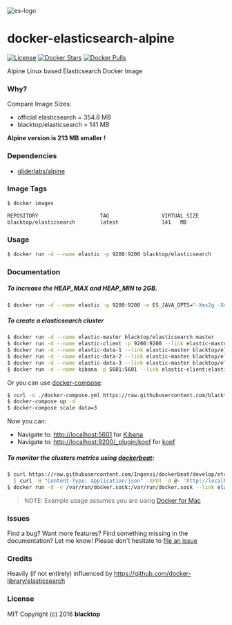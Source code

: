![es-logo](https://raw.githubusercontent.com/blacktop/docker-elasticsearch-alpine/master/es-logo.png)

docker-elasticsearch-alpine
===========================

[![License](http://img.shields.io/:license-mit-blue.svg)](http://doge.mit-license.org) [![Docker Stars](https://img.shields.io/docker/stars/blacktop/elasticsearch.svg)](https://hub.docker.com/r/blacktop/elasticsearch/) [![Docker Pulls](https://img.shields.io/docker/pulls/blacktop/elasticsearch.svg)](https://hub.docker.com/r/blacktop/elasticsearch/)

Alpine Linux based Elasticsearch Docker Image

### Why?

Compare Image Sizes:  
 - official elasticsearch = 354.8 MB  
 - blacktop/elasticsearch = 141 MB

**Alpine version is 213 MB smaller !**

### Dependencies

-	[gliderlabs/alpine](https://index.docker.io/_/gliderlabs/alpine/)

### Image Tags

```bash
$ docker images

REPOSITORY                    TAG                 VIRTUAL SIZE
blacktop/elasticsearch        latest              141   MB
```

### Usage

```bash
$ docker run -d --name elastic -p 9200:9200 blacktop/elasticsearch
```

### Documentation

##### To increase the HEAP_MAX and HEAP_MIN to 2GB.

```bash
$ docker run -d --name elastic -p 9200:9200 -e ES_JAVA_OPTS="-Xms2g -Xmx2g" blacktop/elasticsearch
```

##### To create a elasticsearch cluster

```bash
$ docker run -d --name elastic-master blacktop/elasticsearch master
$ docker run -d --name elastic-client -p 9200:9200 --link elastic-master blacktop/elasticsearch client
$ docker run -d --name elastic-data-1 --link elastic-master blacktop/elasticsearch data
$ docker run -d --name elastic-data-2 --link elastic-master blacktop/elasticsearch data
$ docker run -d --name elastic-data-3 --link elastic-master blacktop/elasticsearch data
$ docker run -d --name kibana -p 5601:5601 --link elastic-client:elasticsearch kibana
```

Or you can use [docker-compose](https://docs.docker.com/compose/):

```bash
$ curl -o ./docker-compose.yml https://raw.githubusercontent.com/blacktop/docker-elasticsearch-alpine/master/docker-compose.yml
$ docker-compose up -d
$ docker-compose scale data=3
```

Now you can:  
 - Navigate to: [http://localhost:5601](http://localhost:5601) for [Kibana](https://www.elastic.co/products/kibana)  
 - Navigate to: [http://localhost:9200/_plugin/kopf](http://localhost:9200/_plugin/kopf) for [kopf](https://github.com/lmenezes/elasticsearch-kopf)

##### To monitor the clusters metrics using [dockerbeat](https://github.com/Ingensi/dockerbeat):

```bash
$ curl https://raw.githubusercontent.com/Ingensi/dockerbeat/develop/etc/dockerbeat.template.json \
  | curl -H "Content-Type: application/json" -XPUT -d @- 'http://localhost:9200/_template/dockerbeat'
$ docker run -d -v /var/run/docker.sock:/var/run/docker.sock --link elastic:elasticsearch ingensi/dockerbeat
```

> NOTE: Example usage assumes you are using [Docker for Mac](https://docs.docker.com/docker-for-mac/)

### Issues

Find a bug? Want more features? Find something missing in the documentation? Let me know! Please don't hesitate to [file an issue](https://github.com/blacktop/docker-elasticsearch-alpine/issues/new)

### Credits

Heavily (if not entirely) influenced by https://github.com/docker-library/elasticsearch

### License

MIT Copyright (c) 2016 **blacktop**
